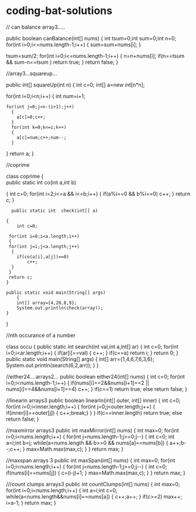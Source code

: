 # coding-bat-solutions


// can balance array3.....

public boolean canBalance(int[] nums)
{
  int tsum=0;int sum=0;int n=0;
  for(int i=0;i<=nums.length-1;i++)
  {
    sum=sum+nums[i];
  }
  
  tsum=sum/2;
  for(int i=0;i<=nums.length-1;i++)
  {
    n=n+nums[i];
    if(n==tsum && sum-n==tsum  )
    return true;
  }
  return false;
}


//array3...squareup...

public int[] squareUp(int n)
{
  int c=0; 
  int[] a=new int[n*n];
  
  for(int i=0;i<n;i++)
  {
    int num=i+1;
    
    for(int j=0;j<n-(i+1);j++)
      {
        a[c]=0;c++;
      }
      for(int k=0;k<=i;k++)
      {
        a[c]=num;c++;num--;
      }
  }
  return a;
}

//coprime

class coprime
{  
	public static int co(int a,int b)
	
  {
	int c=0;
	for(int i=2;i<=a && i<=b;i++)
	{
	if(a%i==0 && b%i==0)
	c++;
	}
	return c;
  }
  

      public static int  check(int[] a)
	
	{
		int c=0;
   
     for(int i=0;i<a.length;i++)
     {
     for(int j=i;j<a.length;j++)
      {
     	if(co(a[i],a[j])==0)
     		c++;
      }
	 }
	 return c;
    }
    
	public static void main(String[] args)
        {
    	int[] array={4,20,8,9};
        System.out.println(check(array));
	}
}



//nth occurance of a number


class occu
{
    public static int search(int val,int a,int[] ar)
	{
	int c=0;
       for(int i=0;i<ar.length;i++)
      {
      	if(ar[i]==val)
      	{
          c++;
      	}
      	if(c==a)
      	return i;
      }
      return 0;
	}
	public static void main(String[] args)
	 {
	 	int[] arr={1,4,6,7,6,3,6};
		System.out.println(search(6,2,arr));
	}
}


//either24....arrays2...
public boolean either24(int[] nums) {
  int c=0;
  for(int i=0;i<nums.length-1;i++)
  {
    if(nums[i]==2&&nums[i+1]==2 || nums[i]==4&&nums[i+1]==4)
    c++;
  }
  if(c==1)
  return true;
  else 
  return false;
}


//linearin arrays3
public boolean linearIn(int[] outer, int[] inner) {
  int c=0;
  for(int i=0;i<inner.length;i++)
  {
    for(int j=0;j<outer.length;j++)
    {
      if(inner[i]==outer[j])
      {
      c++;break;}
    }
  }
  if(c==inner.length)
  return true;
  else 
  return false;
}



//maxmirror arrays3
public int maxMirror(int[] nums) {
  int max=0;
  for(int i=0;i<nums.length;i++)
  {
    for(int j=nums.length-1;j>=0;j--)
    {
      int c=0;
      int a=i;int b=j;
      while(a<nums.length && b>=0 && nums[a]==nums[b])
      {
        a++;b--;c++;
      }
        max=Math.max(max,c);
    }
  }
  return max;
}


//maxspan arrays 3
public int maxSpan(int[] nums) {
  int max=0;
  for(int i=0;i<nums.length;i++)
  {
    for(int j=nums.length-1;j>=0;j--)
    {
      int c=0;
      if(nums[i]==nums[j])
      {
        c=(i-j)+1;
      }
     max=Math.max(max,c);
    }
  }
  return max;
}




///count clumps arrays3
public int countClumps(int[] nums) {
  int max=0;
  for(int i=0;i<nums.length;i++)
  {
    int a=i;int c=0;
    while(a<nums.length&&nums[i]==nums[a])
    {
      c++;a++;
    }
    if(c>=2)
    max++;
    i=a-1;
  }
  return max;
}



